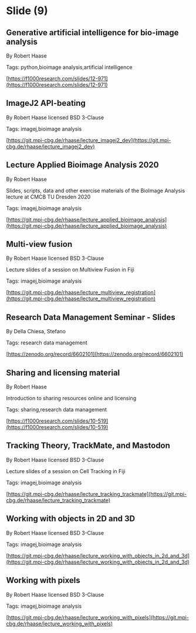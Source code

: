# Slide (9)
## Generative artificial intelligence for bio-image analysis
By Robert Haase



Tags: python,bioimage analysis,artificial intelligence

[https://f1000research.com/slides/12-971](https://f1000research.com/slides/12-971)

## ImageJ2 API-beating
By Robert Haase
licensed BSD 3-Clause


Tags: imagej,bioimage analysis

[https://git.mpi-cbg.de/rhaase/lecture_imagej2_dev](https://git.mpi-cbg.de/rhaase/lecture_imagej2_dev)

## Lecture Applied Bioimage Analysis 2020
By Robert Haase



Slides, scripts, data and other exercise materials of the BioImage Analysis lecture at CMCB TU Dresden 2020

Tags: imagej,bioimage analysis

[https://git.mpi-cbg.de/rhaase/lecture_applied_bioimage_analysis](https://git.mpi-cbg.de/rhaase/lecture_applied_bioimage_analysis)

## Multi-view fusion
By Robert Haase
licensed BSD 3-Clause


Lecture slides of a session on Multiview Fusion in Fiji

Tags: imagej,bioimage analysis

[https://git.mpi-cbg.de/rhaase/lecture_multiview_registration](https://git.mpi-cbg.de/rhaase/lecture_multiview_registration)

## Research Data Management Seminar - Slides
By Della Chiesa, Stefano



Tags: research data management

[https://zenodo.org/record/6602101](https://zenodo.org/record/6602101)

## Sharing and licensing material
By Robert Haase



Introduction to sharing resources online and licensing

Tags: sharing,research data management

[https://f1000research.com/slides/10-519](https://f1000research.com/slides/10-519)

## Tracking Theory, TrackMate, and Mastodon
By Robert Haase
licensed BSD 3-Clause


Lecture slides of a session on Cell Tracking in Fiji

Tags: imagej,bioimage analysis

[https://git.mpi-cbg.de/rhaase/lecture_tracking_trackmate](https://git.mpi-cbg.de/rhaase/lecture_tracking_trackmate)

## Working with objects in 2D and 3D
By Robert Haase
licensed BSD 3-Clause


Tags: imagej,bioimage analysis

[https://git.mpi-cbg.de/rhaase/lecture_working_with_objects_in_2d_and_3d](https://git.mpi-cbg.de/rhaase/lecture_working_with_objects_in_2d_and_3d)

## Working with pixels
By Robert Haase
licensed BSD 3-Clause


Tags: imagej,bioimage analysis

[https://git.mpi-cbg.de/rhaase/lecture_working_with_pixels](https://git.mpi-cbg.de/rhaase/lecture_working_with_pixels)

